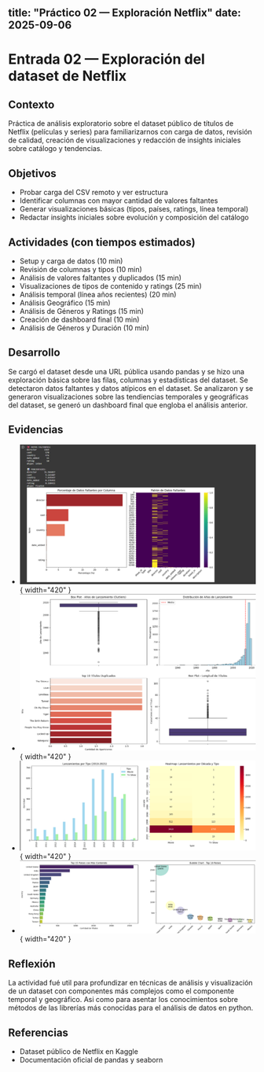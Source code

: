 title: "Práctico 02 — Exploración Netflix"
date: 2025-09-06
---

# Entrada 02 — Exploración del dataset de Netflix

## Contexto
Práctica de análisis exploratorio sobre el dataset público de títulos de Netflix (películas y series) para familiarizarnos con carga de datos, revisión de calidad, creación de visualizaciones y redacción de insights iniciales sobre catálogo y tendencias.

## Objetivos
- Probar carga del CSV remoto y ver estructura
- Identificar columnas con mayor cantidad de valores faltantes
- Generar visualizaciones básicas (tipos, países, ratings, línea temporal)
- Redactar insights iniciales sobre evolución y composición del catálogo

## Actividades (con tiempos estimados)
- Setup y carga de datos (10 min)
- Revisión de columnas y tipos (10 min)
- Análisis de valores faltantes y duplicados (15 min)
- Visualizaciones de tipos de contenido y ratings (25 min)
- Análisis temporal (línea años recientes) (20 min)
- Análisis Geográfico (15 min)
- Análisis de Géneros y Ratings (15 min)
- Creación de dashboard final (10 min)
- Análisis de Géneros y Duración (10 min)

## Desarrollo
Se cargó el dataset desde una URL pública usando pandas y se hizo una exploración básica sobre las filas, columnas y estadísticas del dataset. Se detectaron datos faltantes y datos atípicos en el dataset. Se analizaron y se generaron visualizaciones sobre las tendiencias temporales y geográficas del dataset, se generó un dashboard final que engloba el análisis anterior.

## Evidencias
- ![Visualización de datos faltantes](../assets/dataFaltanteVisualE2.png){ width="420" }
- ![Visualización de datos atípicos](../assets/analisisDatosAtipicosE2.png){ width="420" }
- ![Visualización de análisis temporal](../assets/analisisTemporalE2.png){ width="420" }
- ![Visualización de análisis geográfico](../assets/analisisGeograficoE2.png){ width="420" }

## Reflexión
La actividad fué util para profundizar en técnicas de análisis y visualización de un dataset con componentes más complejos como el componente temporal y geográfico. Asi como para asentar los conocimientos sobre métodos de las librerías más conocidas para el análisis de datos en python.


## Referencias
- Dataset público de Netflix en Kaggle
- Documentación oficial de pandas y seaborn



